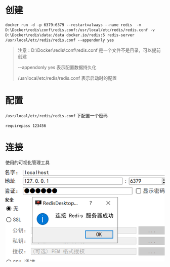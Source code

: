 # 创建

```shell
docker run -d -p 6379:6379 --restart=always --name redis  -v D:\Docker\redis\conf\redis.conf:/usr/local/etc/redis/redis.conf -v D:\Docker\redis\data:/data docker.io/redis:5 redis-server /usr/local/etc/redis/redis.conf --appendonly yes
```



> 注意：D:\Docker\redis\conf\redis.conf 是一个文件不是目录，可以提前创建
>
> --appendonly yes 表示配置数据持久化
>
> /usr/local/etc/redis/redis.conf 表示启动时的配置



# 配置

`/usr/local/etc/redis/redis.conf` 下配置一个密码

```properties
requirepass 123456
```



# 连接

使用的可视化管理工具

![image-20200613143252583](../../image/image-20200613143252583.png)